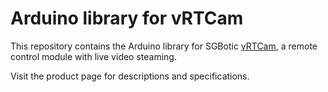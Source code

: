 # Arduino library for vRTCam


This repository contains the Arduino library for SGBotic [vRTCam](https://www.sgbotic.com/index.php?dispatch=products.view&product_id=3263), a remote control module with live video steaming.

Visit the product page for descriptions and specifications.


